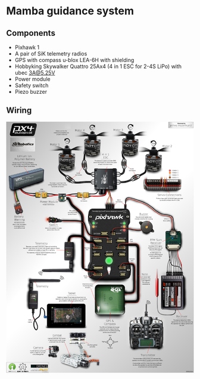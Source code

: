# Mamba guidance system

## Components

- Pixhawk 1
- A pair of SiK telemetry radios
- GPS with compass u-blox LEA-6H with shielding
- Hobbyking Skywalker Quattro 25Ax4 (4 in 1 ESC for 2-4S LiPo) with ubec 3A@5.25V
- Power module
- Safety switch
- Piezo buzzer

## Wiring

![pixhawk wiring](../img/pixhawk.jpg)
